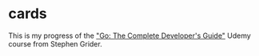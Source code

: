# cards

This is my progress of the  ["Go: The Complete Developer's Guide"](https://www.udemy.com/course/go-the-complete-developers-guide) Udemy course from  Stephen Grider. 

